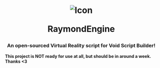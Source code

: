 <h1 align="center">

  ![Icon](https://cdn.jsdelivr.net/gh/raymonable/RaymondEngine@latest/resources/icon.png)

  RaymondEngine
  
</h1>

<h3 align="center">
An open-sourced Virtual Reality script for Void Script Builder!
</h3>

**This project is NOT ready for use at all, but should be in around a week. Thanks <3**
